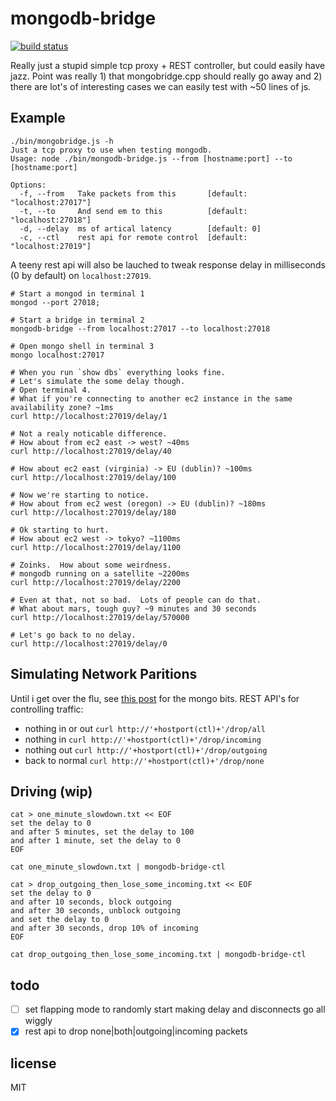 # mongodb-bridge

[![build status](https://secure.travis-ci.org/imlucas/mongodb-bridge.png)](http://travis-ci.org/imlucas/mongodb-bridge)

Really just a stupid simple tcp proxy + REST controller, but could easily have
jazz.  Point was really 1) that mongobridge.cpp should really go away and
2) there are lot's of interesting cases we can easily test with ~50 lines of js.


## Example

```
./bin/mongobridge.js -h
Just a tcp proxy to use when testing mongodb.
Usage: node ./bin/mongodb-bridge.js --from [hostname:port] --to [hostname:port]

Options:
  -f, --from   Take packets from this       [default: "localhost:27017"]
  -t, --to     And send em to this          [default: "localhost:27018"]
  -d, --delay  ms of artical latency        [default: 0]
  -c, --ctl    rest api for remote control  [default: "localhost:27019"]
```

A teeny rest api will also be lauched to tweak response delay in milliseconds
(0 by default) on `localhost:27019`.

```
# Start a mongod in terminal 1
mongod --port 27018;

# Start a bridge in terminal 2
mongodb-bridge --from localhost:27017 --to localhost:27018

# Open mongo shell in terminal 3
mongo localhost:27017

# When you run `show dbs` everything looks fine.
# Let's simulate the some delay though.
# Open terminal 4.
# What if you're connecting to another ec2 instance in the same availability zone? ~1ms
curl http://localhost:27019/delay/1

# Not a realy noticable difference.
# How about from ec2 east -> west? ~40ms
curl http://localhost:27019/delay/40

# How about ec2 east (virginia) -> EU (dublin)? ~100ms
curl http://localhost:27019/delay/100

# Now we're starting to notice.
# How about from ec2 west (oregon) -> EU (dublin)? ~180ms
curl http://localhost:27019/delay/180

# Ok starting to hurt.
# How about ec2 west -> tokyo? ~1100ms
curl http://localhost:27019/delay/1100

# Zoinks.  How about some weirdness.
# mongodb running on a satellite ~2200ms
curl http://localhost:27019/delay/2200

# Even at that, not so bad.  Lots of people can do that.
# What about mars, tough guy? ~9 minutes and 30 seconds
curl http://localhost:27019/delay/570000

# Let's go back to no delay.
curl http://localhost:27019/delay/0
```

## Simulating Network Paritions

Until i get over the flu, see
[this post](http://www.kchodorow.com/blog/2011/04/20/simulating-network-paritions-with-mongobridge/)
for the mongo bits.  REST API's for controlling traffic:

- nothing in or out `curl http://'+hostport(ctl)+'/drop/all`
- nothing in `curl http://'+hostport(ctl)+'/drop/incoming`
- nothing out `curl http://'+hostport(ctl)+'/drop/outgoing`
- back to normal `curl http://'+hostport(ctl)+'/drop/none`

## Driving (wip)

```
cat > one_minute_slowdown.txt << EOF
set the delay to 0
and after 5 minutes, set the delay to 100
and after 1 minute, set the delay to 0
EOF

cat one_minute_slowdown.txt | mongodb-bridge-ctl
```

```
cat > drop_outgoing_then_lose_some_incoming.txt << EOF
set the delay to 0
and after 10 seconds, block outgoing
and after 30 seconds, unblock outgoing
and set the delay to 0
and after 30 seconds, drop 10% of incoming
EOF

cat drop_outgoing_then_lose_some_incoming.txt | mongodb-bridge-ctl
```

## todo

- [ ] set flapping mode to randomly start making delay and disconnects go all wiggly
- [x] rest api to drop none|both|outgoing|incoming packets

## license

MIT
